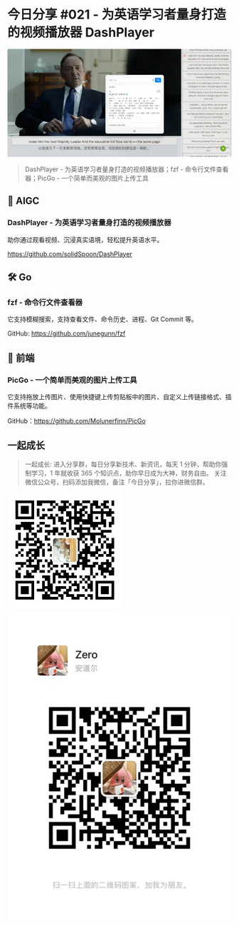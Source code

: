 # 今日分享 #021 - 为英语学习者量身打造的视频播放器 DashPlayer

![](./images/2024.05.21_dashplayer.png )

> DashPlayer - 为英语学习者量身打造的视频播放器；fzf - 命令行文件查看器；PicGo - 一个简单而美观的图片上传工具

## 🤖 AIGC

### DashPlayer - 为英语学习者量身打造的视频播放器

助你通过观看视频、沉浸真实语境，轻松提升英语水平。

https://github.com/solidSpoon/DashPlayer

## 🛠 Go

### fzf - 命令行文件查看器

它支持模糊搜索，支持查看文件、命令历史、进程、Git Commit 等。

GitHub: https://github.com/junegunn/fzf

## 📘 前端

### PicGo - 一个简单而美观的图片上传工具

它支持拖放上传图片、使用快捷键上传剪贴板中的图片、自定义上传链接格式、插件系统等功能。

GitHub：https://github.com/Molunerfinn/PicGo

## 一起成长

> 一起成长: 进入分享群，每日分享新技术、新资讯，每天 1 分钟，帮助你强制学习，1 年就收获 365 个知识点，助你早日成为大神，财务自由。
关注微信公众号，扫码添加我微信，备注「今日分享」，拉你进微信群。

![](./images/WeChat-Public-Account-QRCode.png)

![](./images/WeChat-QRCode.png)
